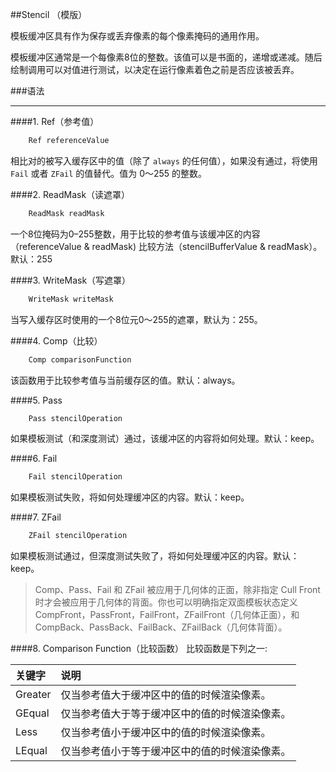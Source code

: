 ##Stencil （模版）

模板缓冲区具有作为保存或丢弃像素的每个像素掩码的通用作用。


模板缓冲区通常是一个每像素8位的整数。该值可以是书面的，递增或递减。随后绘制调用可以对值进行测试，以决定在运行像素着色之前是否应该被丢弃。


###语法

---

####1. Ref（参考值）
```javascript
    Ref referenceValue
```

相比对的被写入缓存区中的值（除了 `always` 的任何值），如果没有通过，将使用 `Fail` 或者 `ZFail` 的值替代。值为 0～255 的整数。

####2. ReadMask（读遮罩）
```javascript
    ReadMask readMask
```

一个8位掩码为0–255整数，用于比较的参考值与该缓冲区的内容（referenceValue & readMask) 比较方法（stencilBufferValue & readMask）。默认：255

####3. WriteMask（写遮罩）
```javascript
    WriteMask writeMask
```
当写入缓存区时使用的一个8位元0～255的遮罩，默认为：255。


####4. Comp（比较）
```javascript
    Comp comparisonFunction
```
该函数用于比较参考值与当前缓存区的值。默认：always。


####5. Pass
```javascript
    Pass stencilOperation
```
如果模板测试（和深度测试）通过，该缓冲区的内容将如何处理。默认：keep。


####6. Fail
```javascript
    Fail stencilOperation
```
如果模板测试失败，将如何处理缓冲区的内容。默认：keep。

####7. ZFail
```javascript
    ZFail stencilOperation
```
如果模板测试通过，但深度测试失败了，将如何处理缓冲区的内容。默认：keep。

>Comp、Pass、Fail 和 ZFail 被应用于几何体的正面，除非指定 Cull Front 时才会被应用于几何体的背面。你也可以明确指定双面模板状态定义 CompFront，PassFront，FailFront，ZFailFront（几何体正面），和 CompBack、PassBack、FailBack、ZFailBack（几何体背面）。


####8. Comparison Function（比较函数）
比较函数是下列之一:

|关键字|说明|
|:--|:--|
|Greater|仅当参考值大于缓冲区中的值的时候渲染像素。|
|GEqual|仅当参考值大于等于缓冲区中的值的时候渲染像素。|
|Less|仅当参考值小于缓冲区中的值的时候渲染像素。|
|LEqual|仅当参考值小于等于缓冲区中的值的时候渲染像素。|

